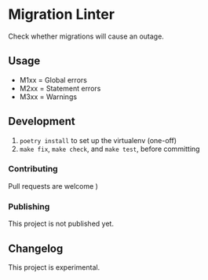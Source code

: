 # Migration Linter

Check whether migrations will cause an outage.

## Usage

* M1xx = Global errors
* M2xx = Statement errors
* M3xx = Warnings

## Development

1. `poetry install` to set up the virtualenv (one-off)
2. `make fix`, `make check`, and `make test`, before committing

### Contributing

Pull requests are welcome )

### Publishing

This project is not published yet.

## Changelog

This project is experimental.
